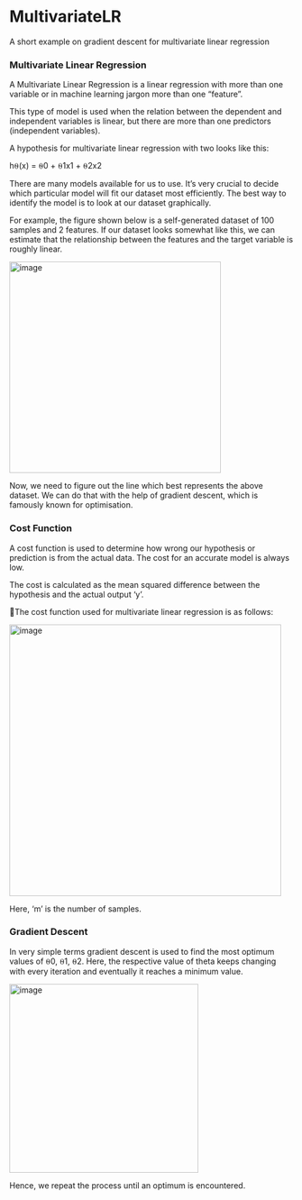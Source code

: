 # MultivariateLR
A short example on gradient descent for multivariate linear regression

### Multivariate Linear Regression
A Multivariate Linear Regression is a linear regression with more than one variable or in machine learning jargon more than one “feature”.

This type of model is used when the relation between the dependent and independent variables is linear, but there are more than one predictors (independent variables).

A hypothesis for multivariate linear regression with two looks like this:

h⍬(x) = ⍬0 + ⍬1x1 + ⍬2x2


There are many models available for us to use. It’s very crucial to decide which particular model will fit our dataset most efficiently. The best way to identify the model is to look at our dataset graphically.

For example, the figure shown below is a self-generated dataset of 100 samples and 2 features. If our dataset looks somewhat like this, we can estimate that the relationship between the features and the target variable is roughly linear.

<img width="375" alt="image" src="https://user-images.githubusercontent.com/66436217/120198898-42d6c900-c240-11eb-97aa-693dbc7f6cfb.png">

Now, we need to figure out the line which best represents the above dataset. We can do that with the help of gradient descent, which is famously known for optimisation.

### Cost Function

A cost function is used to determine how wrong our hypothesis or prediction is from the actual data. The cost for an accurate model is always low.

The cost is calculated as the mean squared difference between the hypothesis and the actual output ‘y’.

The cost function used for multivariate linear regression is as follows:
 
 <img width="482" alt="image" src="https://user-images.githubusercontent.com/66436217/120197626-cc859700-c23e-11eb-940f-b32ce55db617.png">
 
Here, ‘m’ is the number of samples.

### Gradient Descent

In very simple terms gradient descent is used to find the most optimum values of ⍬0, ⍬1, ⍬2. Here, the respective value of theta keeps changing with every iteration and eventually it reaches a minimum value. 

<img width="335" alt="image" src="https://user-images.githubusercontent.com/66436217/120198970-54b86c00-c240-11eb-801d-2a87022e33d7.png">

Hence, we repeat the process until an optimum is encountered.

